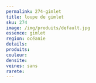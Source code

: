 ```yaml
---
permalink: 274-gimlet
title: loupe de gimlet
sku: 274
image: /img/produits/default.jpg
essence: gimlet
region: océanie
details: 
produits:
couleur: 
densite: 
veines: sans
rarete: 
---
```

